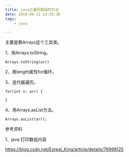 ```yaml
---
title: java之遍历数组的方法
date: 2019-04-11 13:55:30
tags:
	- java

---
```




主要是靠Arrays这个工具类。

1、用Arrays.toString。

```
Arrays.toString(arr)
```

2、用length属性for循环。

3、迭代器遍历。

```
for(int n: arr) {
    
}
```

4、用Arrays.asList方法。

```
Arrays.asList(arr);
```



参考资料

1、java 打印数组内容

https://blog.csdn.net/Ezreal_King/article/details/76998125